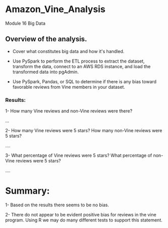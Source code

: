# Amazon_Vine_Analysis
Module 16 Big Data

## Overview of the analysis.


-  Cover what constitutes big data and how it's handled. 

-  Use PySpark to perform the ETL process to extract the dataset, transform the data, connect to an AWS RDS instance, and load the transformed data into pgAdmin.

-  Use PySpark, Pandas, or SQL to determine if there is any bias toward favorable reviews from Vine members in your dataset.
   

### Results:

1-  How many Vine reviews and non-Vine reviews were there?
 
...

2- How many Vine reviews were 5 stars? How many non-Vine reviews were 5 stars?

....

3- What percentage of Vine reviews were 5 stars? What percentage of non-Vine reviews were 5 stars?

....


# Summary:

1- Based on the results there seems to be no bias.

2- There do not appear to be evident positive bias for reviews in the vine program. Using R we may do many different tests to support this statement.
